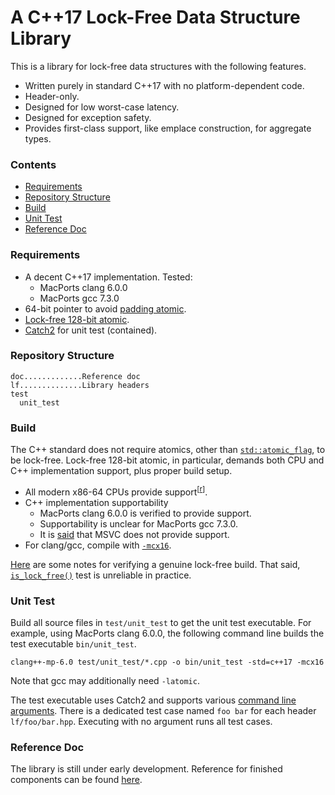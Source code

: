 # A C++17 Lock-Free Data Structure Library

This is a library for lock-free data structures with the following features.

- Written purely in standard C++17 with no platform-dependent code.
- Header-only.
- Designed for low worst-case latency.
- Designed for exception safety.
- Provides first-class support, like emplace construction, for aggregate types.

### Contents

- [Requirements](#requirements)
- [Repository Structure](#repository-structure)
- [Build](#build)
- [Unit Test](#unit-test)
- [Reference Doc](#reference-doc)

### Requirements

- A decent C++17 implementation. Tested:
  - MacPorts clang 6.0.0
  - MacPorts gcc 7.3.0
- 64-bit pointer to avoid [padding atomic][4].
- [Lock-free 128-bit atomic](#build).
- [Catch2][6] for unit test (contained).

### Repository Structure

~~~
doc.............Reference doc
lf..............Library headers
test
  unit_test
~~~

### Build

The C++ standard does not require atomics, other than [`std::atomic_flag`][8], to be lock-free.
Lock-free 128-bit atomic, in particular, demands both CPU and C++ implementation support,
plus proper build setup.

- All modern x86-64 CPUs provide support<sup>[[r][1]]</sup>.
- C++ implementation supportability
  - MacPorts clang 6.0.0 is verified to provide support.
  - Supportability is unclear for MacPorts gcc 7.3.0.
  - It is [said][1] that MSVC does not provide support.
- For clang/gcc, compile with [`-mcx16`][3].

[Here][2] are some notes for verifying a genuine lock-free build.
That said, [`is_lock_free()`][5] test is unreliable in practice.

### Unit Test

Build all source files in `test/unit_test` to get the unit test executable.
For example, using MacPorts clang 6.0.0, the following command line
builds the test executable `bin/unit_test`.

~~~
clang++-mp-6.0 test/unit_test/*.cpp -o bin/unit_test -std=c++17 -mcx16
~~~

Note that gcc may additionally need `-latomic`.

The test executable uses Catch2 and supports various [command line arguments][7].
There is a dedicated test case named `foo bar` for each header `lf/foo/bar.hpp`.
Executing with no argument runs all test cases.

### Reference Doc

The library is still under early development.
Reference for finished components can be found [here](doc/readme.md).

[1]:https://stackoverflow.com/a/38991835/1348273
[2]:https://stackoverflow.com/q/49848793/1348273
[3]:https://gcc.gnu.org/onlinedocs/gcc-7.3.0/gcc/x86-Options.html#x86-Options
[4]:https://stackoverflow.com/q/48947428/1348273
[5]:http://en.cppreference.com/w/cpp/atomic/atomic/is_lock_free
[6]:https://github.com/catchorg/Catch2/blob/master/README.md#top
[7]:https://github.com/catchorg/Catch2/blob/master/docs/command-line.md#top
[8]:http://en.cppreference.com/w/cpp/atomic/atomic_flag
